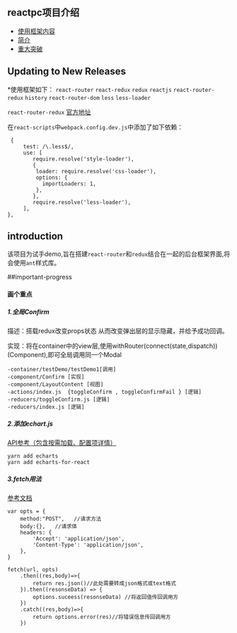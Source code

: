 
## reactpc项目介绍

- [使用框架内容](#updating-to-new-releases)
- [简介](#introduction)
- [重大突破](#important-progress)

## Updating to New Releases


*使用框架如下： `react-router` `react-redux` `redux` `reactjs` `react-router-redux` `history` `react-router-dom` `less` `less-loader`

`react-router-redux` [官方地址](https://github.com/reacttraining/react-router/tree/master/packages/react-router-redux)

在`react-scripts`中`webpack.config.dev.js`中添加了如下依赖：
```
 {
     test: /\.less$/,
     use: [
     	require.resolve('style-loader'),
        {
         loader: require.resolve('css-loader'),
         options: {
           importLoaders: 1,
         },
        },
        require.resolve('less-loader'),
     ],
},
```

## introduction
该项目为试手demo,旨在搭建`react-router`和`redux`结合在一起的后台框架界面,将会使用`ant`样式库。

##important-progress
#### 画个重点

##### 1.全局Confirm 

描述：搭载redux改变props状态 从而改变弹出层的显示隐藏，并给予成功回调。

实现：将在container中的view层,使用withRouter(connect(state,dispatch))(Component),即可全局调用同一个Modal

```
-container/testDemo/testDemo1[调用] 
-component/Confirm [实现] 
-component/LayoutContent [视图] 
-actions/index.js  {toggleConfirm , toggleConfirmFail } [逻辑]
-reducers/toggleConfirm.js [逻辑]
-reducers/index.js [逻辑]
```

##### 2.添加echart.js

[API参考（包含按需加载、配置项详情）](https://www.npmjs.com/package/echarts-for-react)

```
yarn add echarts
yarn add echarts-for-react
```

##### 3.fetch用法

[参考文档](https://blog.csdn.net/cnweike/article/details/74012249)

```
var opts = {
    method:"POST",   //请求方法
    body:{},   //请求体
    headers: {
        'Accept': 'application/json',
        'Content-Type': 'application/json',
    },
}

fetch(url, opts)
    .then((res,body)=>{
    	return res.json()//此处需要转成json格式或text格式
    }).then((resonseData) => {
        options.suceess(resonseData) //将返回值传回调用方
    })
    .catch((res,body)=>{
    	return options.error(res)//将错误信息传回调用方
    })
```

